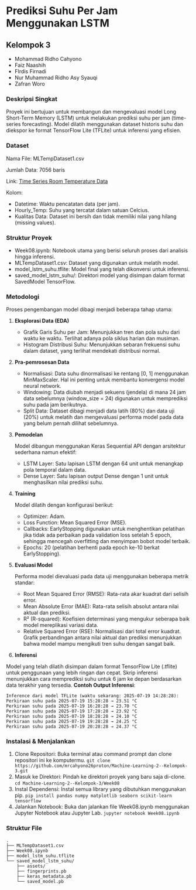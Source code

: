 # Prediksi Suhu Per Jam Menggunakan LSTM

## Kelompok 3
- Mohammad Ridho Cahyono
- Faiz Naashih
- FIrdis Firnadi
- Nur Muhammad Ridho Asy Syauqi
- Zafran Woro

### Deskripsi Singkat
Proyek ini bertujuan untuk membangun dan mengevaluasi model Long Short-Term Memory (LSTM) untuk melakukan prediksi suhu per jam (time-series forecasting). Model dilatih menggunakan dataset historis suhu dan diekspor ke format TensorFlow Lite (TFLite) untuk inferensi yang efisien.

### Dataset
Nama File: MLTempDataset1.csv

Jumlah Data: 7056 baris

Link: [Time Series Room Temperature Data](https://www.kaggle.com/datasets/vitthalmadane/ts-temp-1)

Kolom:
- Datetime: Waktu pencatatan data (per jam).
- Hourly_Temp: Suhu yang tercatat dalam satuan Celcius.
- Kualitas Data: Dataset ini bersih dan tidak memiliki nilai yang hilang (missing values).

### Struktur Proyek
- Week08.ipynb: Notebook utama yang berisi seluruh proses dari analisis hingga inferensi.
- MLTempDataset1.csv: Dataset yang digunakan untuk melatih model.
- model_lstm_suhu.tflite: Model final yang telah dikonversi untuk inferensi.
- saved_model_lstm_suhu/: Direktori model yang disimpan dalam format SavedModel TensorFlow.

### Metodologi
Proses pengembangan model dibagi menjadi beberapa tahap utama:
1. **Eksplorasi Data (EDA)**
   - Grafik Garis Suhu per Jam: Menunjukkan tren dan pola suhu dari waktu ke waktu. Terlihat adanya pola siklus harian dan musiman.
   - Histogram Distribusi Suhu: Menunjukkan sebaran frekuensi suhu dalam dataset, yang terlihat mendekati distribusi normal.
2. **Pra-pemrosesan Data**
   - Normalisasi: Data suhu dinormalisasi ke rentang [0, 1] menggunakan MinMaxScaler. Hal ini penting untuk membantu konvergensi model neural network.
   - Windowing: Data diubah menjadi sekuens (jendela) di mana 24 jam data sebelumnya (window_size = 24) digunakan untuk memprediksi suhu pada jam berikutnya.
   - Split Data: Dataset dibagi menjadi data latih (80%) dan data uji (20%) untuk melatih dan mengevaluasi performa model pada data yang belum pernah dilihat sebelumnya.
3. **Pemodelan**

    Model dibangun menggunakan Keras Sequential API dengan arsitektur sederhana namun efektif:
   - LSTM Layer: Satu lapisan LSTM dengan 64 unit untuk menangkap pola temporal dalam data.
   - Dense Layer: Satu lapisan output Dense dengan 1 unit untuk menghasilkan nilai prediksi suhu.
4. **Training**

    Model dilatih dengan konfigurasi berikut:
   - Optimizer: Adam.
   - Loss Function: Mean Squared Error (MSE).
   - Callbacks: EarlyStopping digunakan untuk menghentikan pelatihan jika tidak ada perbaikan pada validation loss setelah 5 epoch, sehingga mencegah overfitting dan menyimpan bobot model terbaik.
   - Epochs: 20 (pelatihan berhenti pada epoch ke-10 berkat EarlyStopping).
5. **Evaluasi Model**

    Performa model dievaluasi pada data uji menggunakan beberapa metrik standar:
   - Root Mean Squared Error (RMSE): Rata-rata akar kuadrat dari selisih error.
   - Mean Absolute Error (MAE): Rata-rata selisih absolut antara nilai aktual dan prediksi.
   - R² (R-squared): Koefisien determinasi yang mengukur seberapa baik model mereplikasi variasi data.
   - Relative Squared Error (RSE): Normalisasi dari total error kuadrat.
    Grafik perbandingan antara nilai aktual dan prediksi menunjukkan bahwa model mampu mengikuti tren suhu dengan sangat baik.
6. **Inferensi**

Model yang telah dilatih disimpan dalam format TensorFlow Lite (.tflite) untuk penggunaan yang lebih ringan dan cepat. Skrip inferensi menunjukkan cara memprediksi suhu untuk 6 jam ke depan berdasarkan data terakhir yang tersedia.
**Contoh Output Inferensi**:
    
    Inference dari model TFLite (waktu sekarang: 2025-07-19 14:28:28):
    Perkiraan suhu pada 2025-07-19 15:28:28 → 23.51 °C
    Perkiraan suhu pada 2025-07-19 16:28:28 → 23.70 °C
    Perkiraan suhu pada 2025-07-19 17:28:28 → 23.92 °C
    Perkiraan suhu pada 2025-07-19 18:28:28 → 24.10 °C
    Perkiraan suhu pada 2025-07-19 19:28:28 → 24.25 °C
    Perkiraan suhu pada 2025-07-19 20:28:28 → 24.37 °C

### Instalasi & Menjalankan
1. Clone Repositori: Buka terminal atau command prompt dan clone repositori ini ke komputermu.
    `git clone https://github.com/mrcahyono26proton/Machine-Learning-2--Kelompok-3.git`
2. Masuk ke Direktori: Pindah ke direktori proyek yang baru saja di-clone.
    `cd Machine-Learning-2--Kelompok-3/Week08`
3. Instal Dependensi: Instal semua library yang dibutuhkan menggunakan pip.
    `pip install pandas numpy matplotlib seaborn scikit-learn tensorflow`
4. Jalankan Notebook: Buka dan jalankan file Week08.ipynb menggunakan Jupyter Notebook atau Jupyter Lab.
    `jupyter notebook Week08.ipynb`

### Struktur File
    .
    ├── MLTempDataset1.csv
    ├── Week08.ipynb
    ├── model_lstm_suhu.tflite
    └── saved_model_lstm_suhu/
        ├── assets/
        ├── fingerprints.pb
        ├── keras_metadata.pb
        └── saved_model.pb
